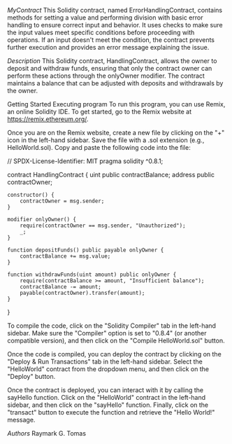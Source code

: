 *MyContract*
This Solidity contract, named ErrorHandlingContract, contains methods for setting a value and performing division with basic error handling to ensure correct input and behavior. It uses checks to make sure the input values meet specific conditions before proceeding with operations. 
If an input doesn't meet the condition, the contract prevents further execution and provides an error message explaining the issue.

*Description*
This Solidity contract, HandlingContract, allows the owner to deposit and withdraw funds, ensuring that only the contract owner can perform these actions through the onlyOwner modifier. The contract maintains a balance that can be adjusted with deposits and withdrawals by the owner.

Getting Started
Executing program
To run this program, you can use Remix, an online Solidity IDE. To get started, go to the Remix website at https://remix.ethereum.org/.

Once you are on the Remix website, create a new file by clicking on the "+" icon in the left-hand sidebar. Save the file with a .sol extension (e.g., HelloWorld.sol). Copy and paste the following code into the file:

// SPDX-License-Identifier: MIT
pragma solidity ^0.8.1;

contract HandlingContract {
    uint public contractBalance;
    address public contractOwner;

    constructor() {
        contractOwner = msg.sender;
    }

    modifier onlyOwner() {
        require(contractOwner == msg.sender, "Unauthorized");
        _;
    }

    function depositFunds() public payable onlyOwner {
        contractBalance += msg.value;
    }

    function withdrawFunds(uint amount) public onlyOwner {
        require(contractBalance >= amount, "Insufficient balance");
        contractBalance -= amount;
        payable(contractOwner).transfer(amount);
    }
}

To compile the code, click on the "Solidity Compiler" tab in the left-hand sidebar. Make sure the "Compiler" option is set to "0.8.4" (or another compatible version), and then click on the "Compile HelloWorld.sol" button.

Once the code is compiled, you can deploy the contract by clicking on the "Deploy & Run Transactions" tab in the left-hand sidebar. Select the "HelloWorld" contract from the dropdown menu, and then click on the "Deploy" button.

Once the contract is deployed, you can interact with it by calling the sayHello function. Click on the "HelloWorld" contract in the left-hand sidebar, and then click on the "sayHello" function. Finally, click on the "transact" button to execute the function and retrieve the "Hello World!" message.



*Authors*
Raymark G. Tomas
